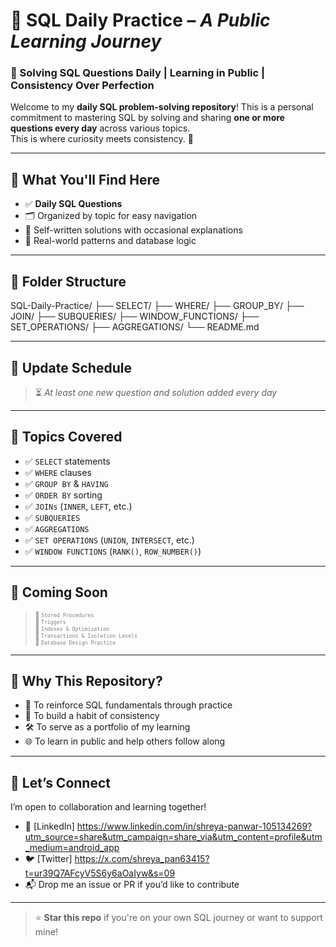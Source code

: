 # 💾 SQL Daily Practice – *A Public Learning Journey*

### 📅 Solving SQL Questions Daily | Learning in Public | Consistency Over Perfection

Welcome to my **daily SQL problem-solving repository**! This is a personal commitment to mastering SQL by solving and sharing **one or more questions every day** across various topics.  
This is where curiosity meets consistency. 🚀

---

## 📘 What You'll Find Here

- ✅ **Daily SQL Questions**
- 🗂️ Organized by topic for easy navigation
- 🧠 Self-written solutions with occasional explanations
- 🔁 Real-world patterns and database logic

---

## 📂 Folder Structure

SQL-Daily-Practice/
├── SELECT/
├── WHERE/
├── GROUP_BY/
├── JOIN/
├── SUBQUERIES/
├── WINDOW_FUNCTIONS/
├── SET_OPERATIONS/
├── AGGREGATIONS/
└── README.md

---

## 🔄 Update Schedule

> ⏳ *At least one new question and solution added every day*

---

## 📌 Topics Covered

- ✅ `SELECT` statements  
- ✅ `WHERE` clauses  
- ✅ `GROUP BY` & `HAVING`  
- ✅ `ORDER BY` sorting  
- ✅ `JOINs` (`INNER`, `LEFT`, etc.)  
- ✅ `SUBQUERIES`  
- ✅ `AGGREGATIONS`  
- ✅ `SET OPERATIONS` (`UNION`, `INTERSECT`, etc.)  
- ✅ `WINDOW FUNCTIONS` (`RANK()`, `ROW_NUMBER()`)

---

## 📝 Coming Soon

> <sub><sup><span style="color:gray">📍 `Stored Procedures`</span></sup></sub>  
> <sub><sup><span style="color:gray">📍 `Triggers`</span></sup></sub>  
> <sub><sup><span style="color:gray">📍 `Indexes & Optimization`</span></sup></sub>  
> <sub><sup><span style="color:gray">📍 `Transactions & Isolation Levels`</span></sup></sub>  
> <sub><sup><span style="color:gray">📍 `Database Design Practice`</span></sup></sub>  

---

## 🚀 Why This Repository?

- 🎯 To reinforce SQL fundamentals through practice
- 🧠 To build a habit of consistency
- 🛠️ To serve as a portfolio of my learning
- 🌐 To learn in public and help others follow along

---

## 👋 Let’s Connect

I’m open to collaboration and learning together!

- 💼 [LinkedIn] https://www.linkedin.com/in/shreya-panwar-105134269?utm_source=share&utm_campaign=share_via&utm_content=profile&utm_medium=android_app  
- 🐦 [Twitter] https://x.com/shreya_pan63415?t=ur39Q7AFcyV5S6y6aOaIyw&s=09
- 📬 Drop me an issue or PR if you’d like to contribute

---

> ⭐ **Star this repo** if you're on your own SQL journey or want to support mine!



